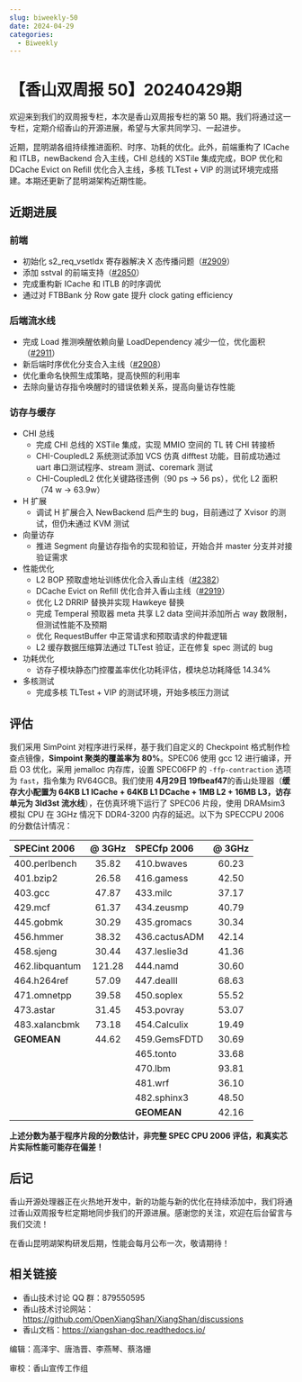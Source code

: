 ```yaml
---
slug: biweekly-50
date: 2024-04-29
categories:
  - Biweekly
---
```


# 【香山双周报 50】20240429期

欢迎来到我们的双周报专栏，本次是香山双周报专栏的第 50 期。我们将通过这一专栏，定期介绍香山的开源进展，希望与大家共同学习、一起进步。

近期，昆明湖各组持续推进面积、时序、功耗的优化。此外，前端重构了 ICache 和 ITLB，newBackend 合入主线，CHI 总线的 XSTile 集成完成，BOP 优化和 DCache Evict on Refill 优化合入主线，多核 TLTest + VIP 的测试环境完成搭建。本期还更新了昆明湖架构近期性能。

<!-- more -->
## 近期进展

### 前端

* 初始化 s2_req_vsetIdx 寄存器解决 X 态传播问题（[#2909](https://github.com/OpenXiangShan/XiangShan/pull/2909)）
* 添加 sstval 的前端支持（[#2850](https://github.com/OpenXiangShan/XiangShan/pull/2850)）
* 完成重构新 ICache 和 ITLB 的时序调优
* 通过对 FTBBank 分 Row gate 提升 clock gating efficiency

### 后端流水线

* 完成 Load 推测唤醒依赖向量 LoadDependency 减少一位，优化面积（[#2911](https://github.com/OpenXiangShan/XiangShan/pull/2911)）
* 新后端时序优化分支合入主线（[#2908](https://github.com/OpenXiangShan/XiangShan/pull/2908)）
* 优化重命名快照生成策略，提高快照的利用率
* 去除向量访存指令唤醒时的错误依赖关系，提高向量访存性能

### 访存与缓存

* CHI 总线
    * 完成 CHI 总线的 XSTile 集成，实现 MMIO 空间的 TL 转 CHI 转接桥
    * CHI-CoupledL2 系统测试添加 VCS 仿真 difftest 功能，目前成功通过 uart 串口测试程序、stream 测试、coremark 测试
    * CHI-CoupledL2 优化关键路径违例（90 ps -> 56 ps），优化 L2 面积（74 w -> 63.9w）
* H 扩展
    * 调试 H 扩展合入 NewBackend 后产生的 bug，目前通过了 Xvisor 的测试，但仍未通过 KVM 测试
* 向量访存
    * 推进 Segment 向量访存指令的实现和验证，开始合并 master 分支并对接验证需求
* 性能优化
    * L2 BOP 预取虚地址训练优化合入香山主线（[#2382](https://github.com/OpenXiangShan/XiangShan/pull/2382)）
    * DCache Evict on Refill 优化合并入香山主线（[#2919](https://github.com/OpenXiangShan/XiangShan/pull/2919)）
    * 优化 L2 DRRIP 替换并实现 Hawkeye 替换
    * 完成 Temperal 预取器 meta 共享 L2 data 空间并添加所占 way 数限制，但测试性能不及预期
    * 优化 RequestBuffer 中正常请求和预取请求的仲裁逻辑
    * L2 缓存数据压缩算法通过 TLTest 验证，正在修复 spec 测试的 bug
* 功耗优化
    * 访存子模块静态门控覆盖率优化功耗评估，模块总功耗降低 14.34%
* 多核测试
    * 完成多核 TLTest + VIP 的测试环境，开始多核压力测试

## 评估

我们采用 SimPoint 对程序进行采样，基于我们自定义的 Checkpoint 格式制作检查点镜像，**Simpoint 聚类的覆盖率为 80%**。SPEC06 使用 gcc 12 进行编译，开启 O3 优化，采用 jemalloc 内存库，设置 SPEC06FP 的 `-ffp-contraction` 选项为 `fast`，指令集为 RV64GCB。我们使用 **4月29日 19fbeaf47**的香山处理器（**缓存大小配置为 64KB L1 ICache + 64KB L1 DCache + 1MB L2 + 16MB L3，访存单元为 3ld3st 流水线**），在仿真环境下运行了 SPEC06 片段，使用 DRAMsim3 模拟 CPU 在 3GHz 情况下 DDR4-3200 内存的延迟。以下为 SPECCPU 2006 的分数估计情况：

| SPECint 2006   | @ 3GHz | SPECfp 2006   | @ 3GHz |
| :------------- | :----: | :------------ | :----: |
| 400.perlbench  | 35.82  | 410.bwaves    | 60.23  |
| 401.bzip2      | 26.58  | 416.gamess    | 42.50  |
| 403.gcc        | 47.87  | 433.milc      | 37.17  |
| 429.mcf        | 61.37  | 434.zeusmp    | 40.79  |
| 445.gobmk      | 30.29  | 435.gromacs   | 30.34  |
| 456.hmmer      | 38.32  | 436.cactusADM | 42.14  |
| 458.sjeng      | 30.44  | 437.leslie3d  | 41.36  |
| 462.libquantum | 121.28 | 444.namd      | 30.60  |
| 464.h264ref    | 57.09  | 447.dealII    | 68.63  |
| 471.omnetpp    | 39.58  | 450.soplex    | 55.52  |
| 473.astar      | 31.45  | 453.povray    | 53.07  |
| 483.xalancbmk  | 73.18  | 454.Calculix  | 19.49  |
| **GEOMEAN**    | 44.62  | 459.GemsFDTD  | 30.69  |
|                |        | 465.tonto     | 33.68  |
|                |        | 470.lbm       | 93.81  |
|                |        | 481.wrf       | 36.10  |
|                |        | 482.sphinx3   | 48.50  |
|                |        | **GEOMEAN**   | 42.16  |

**上述分数为基于程序片段的分数估计，非完整 SPEC CPU 2006 评估，和真实芯片实际性能可能存在偏差！**

## 后记

香山开源处理器正在火热地开发中，新的功能与新的优化在持续添加中，我们将通过香山双周报专栏定期地同步我们的开源进展。感谢您的关注，欢迎在后台留言与我们交流！

在香山昆明湖架构研发后期，性能会每月公布一次，敬请期待！

## 相关链接

* 香山技术讨论 QQ 群：879550595
* 香山技术讨论网站：https://github.com/OpenXiangShan/XiangShan/discussions
* 香山文档：https://xiangshan-doc.readthedocs.io/


编辑：高泽宇、唐浩晋、李燕琴、蔡洛姗

审校：香山宣传工作组
